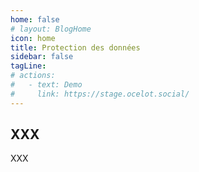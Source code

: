 ```yaml
---
home: false
# layout: BlogHome
icon: home
title: Protection des données
sidebar: false
tagLine: 
# actions:
#   - text: Demo
#     link: https://stage.ocelot.social/
---
```

## XXX

XXX
